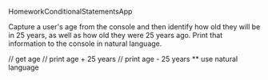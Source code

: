HomeworkConditionalStatementsApp

Capture a user's age from the console and then identify how old they will be in 25 years,
as well as how old they were 25 years ago. Print that information to the console in natural language.


// get age
// print age + 25 years
// print age - 25 years
** use natural language